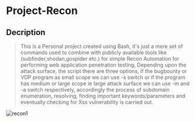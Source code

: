# Project-Recon



## Decription
>This is a Personal project created using Bash, it's just a mere set of commands used to combine with publicly available tools like (subfinder,shodan,gospider etc.) for simple Recon Automation for performing  web application penetration testing, Depending upon the attack surface, the script there are three options, if the bugbounty or VDP program as small scope we can use -s switch or  if the program has medium or large scope ie large attack surface we can use -m and -a switch respectively, accordingly the process of subdomain enumeration, resolving, finding important keywords/parameters and eventually checking for Xss vulnerability is carried out.


![recon1](https://user-images.githubusercontent.com/58283608/189320584-f736f59a-af47-4617-8f88-54234f8f3822.PNG)

